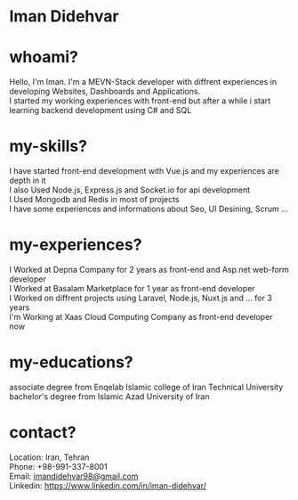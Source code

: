 <h1>Iman Didehvar</h1>

# whoami?

Hello, I'm Iman.
I'm a MEVN-Stack developer with diffrent experiences in developing Websites, Dashboards and Applications.
<br/>
I started my working experiences with front-end but after a while i start learning backend development using C# and SQL

# my-skills?
I have started front-end development with Vue.js and my experiences are depth in it
<br/>
I also Used Node.js, Express.js and Socket.io for api development
<br/>
I Used Mongodb and Redis in most of projects
<br/>
I have some experiences and informations about Seo, UI Desining, Scrum ...

# my-experiences?
I Worked at Depna Company for 2 years as front-end and Asp.net web-form developer
<br/>
I Worked at Basalam Marketplace for 1 year as front-end developer 
<br/>
I Worked on diffrent projects using Laravel, Node.js, Nuxt.js and ... for 3 years
<br/>
I'm Working at Xaas Cloud Computing Company as front-end developer now

# my-educations?
associate degree from Enqelab Islamic college of Iran Technical University
<br/>
bachelor's degree from Islamic Azad University of Iran

# contact?
Location: Iran, Tehran
<br/>
Phone: +98-991-337-8001
<br/>
Email: imandidehvar98@gmail.com
<br/>
Linkedin: https://www.linkedin.com/in/iman-didehvar/
